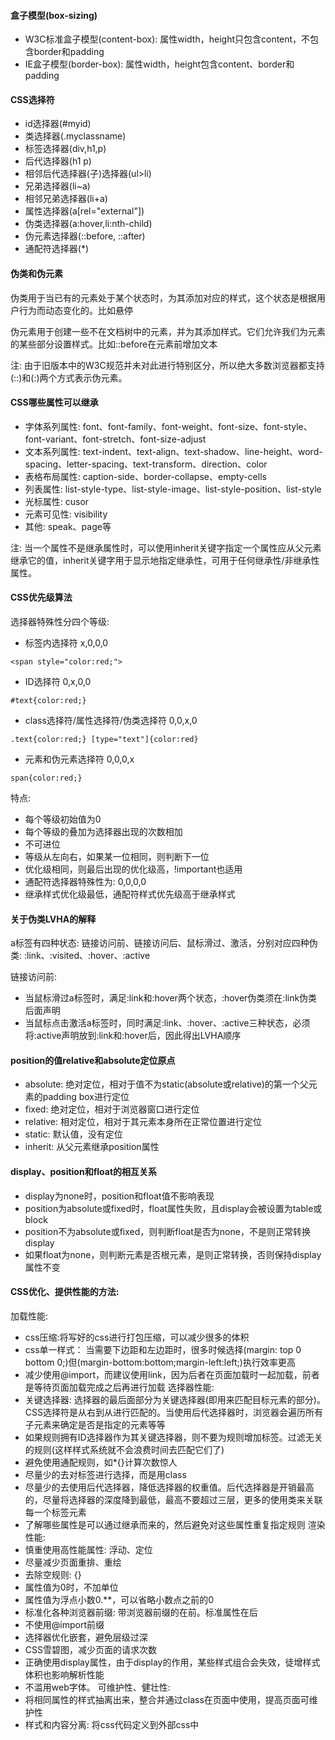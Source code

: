 
#### 盒子模型(box-sizing)
- W3C标准盒子模型(content-box): 属性width，height只包含content，不包含border和padding
- IE盒子模型(border-box): 属性width，height包含content、border和padding

#### CSS选择符
- id选择器(#myid)
- 类选择器(.myclassname)
- 标签选择器(div,h1,p)
- 后代选择器(h1 p)
- 相邻后代选择器(子)选择器(ul>li)
- 兄弟选择器(li~a)
- 相邻兄弟选择器(li+a)
- 属性选择器(a[rel="external"])
- 伪类选择器(a:hover,li:nth-child)
- 伪元素选择器(::before, ::after)
- 通配符选择器(*)

#### 伪类和伪元素
伪类用于当已有的元素处于某个状态时，为其添加对应的样式，这个状态是根据用户行为而动态变化的。比如悬停

伪元素用于创建一些不在文档树中的元素，并为其添加样式。它们允许我们为元素的某些部分设置样式。比如::before在元素前增加文本

注: 由于旧版本中的W3C规范并未对此进行特别区分，所以绝大多数浏览器都支持(::)和(:)两个方式表示伪元素。


#### CSS哪些属性可以继承
- 字体系列属性: font、font-family、font-weight、font-size、font-style、font-variant、font-stretch、font-size-adjust
- 文本系列属性: text-indent、text-align、text-shadow、line-height、word-spacing、letter-spacing、text-transform、direction、color
- 表格布局属性: caption-side、border-collapse、empty-cells
- 列表属性: list-style-type、list-style-image、list-style-position、list-style
- 光标属性: cusor
- 元素可见性: visibility
- 其他: speak、page等

注: 当一个属性不是继承属性时，可以使用inherit关键字指定一个属性应从父元素继承它的值，inherit关键字用于显示地指定继承性，可用于任何继承性/非继承性属性。

#### CSS优先级算法
选择器特殊性分四个等级:
- 标签内选择符  x,0,0,0
```
<span style="color:red;">
```
- ID选择符     0,x,0,0
```
#text{color:red;}
```
- class选择符/属性选择符/伪类选择符 0,0,x,0
```
.text{color:red;} [type="text"]{color:red}
```
- 元素和伪元素选择符     0,0,0,x
```
span{color:red;}
```
特点:
- 每个等级初始值为0
- 每个等级的叠加为选择器出现的次数相加
- 不可进位
- 等级从左向右，如果某一位相同，则判断下一位
- 优化级相同，则最后出现的优化级高，!important也适用
- 通配符选择器特殊性为: 0,0,0,0
- 继承样式优化级最低，通配符样式优先级高于继承样式

#### 关于伪类LVHA的解释
a标签有四种状态: 链接访问前、链接访问后、鼠标滑过、激活，分别对应四种伪类: :link、:visited、:hover、:active

链接访问前:
- 当鼠标滑过a标签时，满足:link和:hover两个状态，:hover伪类须在:link伪类后面声明
- 当鼠标点击激活a标签时，同时满足:link、:hover、:active三种状态，必须将:active声明放到:link和:hover后，因此得出LVHA顺序


#### position的值relative和absolute定位原点
- absolute: 绝对定位，相对于值不为static(absolute或relative)的第一个父元素的padding box进行定位
- fixed: 绝对定位，相对于浏览器窗口进行定位
- relative: 相对定位，相对于其元素本身所在正常位置进行定位
- static: 默认值，没有定位
- inherit: 从父元素继承position属性


#### display、position和float的相互关系
- display为none时，position和float值不影响表现
- position为absolute或fixed时，float属性失败，且display会被设置为table或block
- position不为absolute或fixed，则判断float是否为none，不是则正常转换display
- 如果float为none，则判断元素是否根元素，是则正常转换，否则保持display属性不变

#### CSS优化、提供性能的方法:
加载性能:
- css压缩:将写好的css进行打包压缩，可以减少很多的体积
- css单一样式： 当需要下边距和左边距时，很多时候选择(margin: top 0 bottom 0;)但(margin-bottom:bottom;margin-left:left;)执行效率更高
- 减少使用@import，而建议使用link，因为后者在页面加载时一起加载，前者是等待页面加载完成之后再进行加载
选择器性能:
- 关键选择器: 选择器的最后面部分为关键选择器(即用来匹配目标元素的部分)。CSS选择符是从右到从进行匹配的。当使用后代选择器时，浏览器会遍历所有子元素来确定是否是指定的元素等等
- 如果规则拥有ID选择器作为其关键选择器，则不要为规则增加标签。过滤无关的规则(这样样式系统就不会浪费时间去匹配它们了)
- 避免使用通配规则，如*{}计算次数惊人
- 尽量少的去对标签进行选择，而是用class
- 尽量少的去使用后代选择器，降低选择器的权重值。后代选择器是开销最高的，尽量将选择器的深度降到最低，最高不要超过三层，更多的使用类来关联每一个标签元素
- 了解哪些属性是可以通过继承而来的，然后避免对这些属性重复指定规则
渲染性能:
- 慎重使用高性能属性: 浮动、定位
- 尽量减少页面重排、重绘
- 去除空规则: {}
- 属性值为0时，不加单位
- 属性值为浮点小数0.**，可以省略小数点之前的0
- 标准化各种浏览器前缀: 带浏览器前缀的在前。标准属性在后
- 不使用@import前缀
- 选择器优化嵌套，避免层级过深
- CSS雪碧图，减少页面的请求次数
- 正确使用display属性，由于display的作用，某些样式组合会失效，徒增样式体积也影响解析性能
- 不滥用web字体。
可维护性、健壮性:
- 将相同属性的样式抽离出来，整合并通过class在页面中使用，提高页面可维护性
- 样式和内容分离: 将css代码定义到外部css中